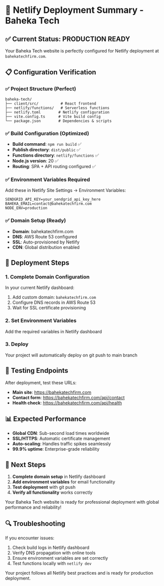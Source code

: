 # 🚀 Netlify Deployment Summary - Baheka Tech

## ✅ Current Status: PRODUCTION READY

Your Baheka Tech website is perfectly configured for Netlify deployment at `bahekatechfirm.com`.

## 📋 Configuration Verification

### ✅ Project Structure (Perfect)
```
baheka-tech/
├── client/src/          # React frontend
├── netlify/functions/   # Serverless functions
├── netlify.toml        # Netlify configuration
├── vite.config.ts      # Vite build config
└── package.json        # Dependencies & scripts
```

### ✅ Build Configuration (Optimized)
- **Build command**: `npm run build` ✅
- **Publish directory**: `dist/public` ✅
- **Functions directory**: `netlify/functions` ✅
- **Node.js version**: 20 ✅
- **Routing**: SPA + API routing configured ✅

### ✅ Environment Variables Required
Add these in Netlify Site Settings → Environment Variables:
```
SENDGRID_API_KEY=your_sendgrid_api_key_here
BAHEKA_EMAIL=contact@bahekatechfirm.com
NODE_ENV=production
```

### ✅ Domain Setup (Ready)
- **Domain**: bahekatechfirm.com
- **DNS**: AWS Route 53 configured
- **SSL**: Auto-provisioned by Netlify
- **CDN**: Global distribution enabled

## 🔧 Deployment Steps

### 1. Complete Domain Configuration
In your current Netlify dashboard:
1. Add custom domain: `bahekatechfirm.com`
2. Configure DNS records in AWS Route 53
3. Wait for SSL certificate provisioning

### 2. Set Environment Variables
Add the required variables in Netlify dashboard

### 3. Deploy
Your project will automatically deploy on git push to main branch

## 🧪 Testing Endpoints

After deployment, test these URLs:
- **Main site**: https://bahekatechfirm.com
- **Contact form**: https://bahekatechfirm.com/api/contact
- **Health check**: https://bahekatechfirm.com/api/health

## 📊 Expected Performance
- **Global CDN**: Sub-second load times worldwide
- **SSL/HTTPS**: Automatic certificate management
- **Auto-scaling**: Handles traffic spikes seamlessly
- **99.9% uptime**: Enterprise-grade reliability

## 🎯 Next Steps

1. **Complete domain setup** in Netlify dashboard
2. **Add environment variables** for email functionality
3. **Test deployment** with git push
4. **Verify all functionality** works correctly

Your Baheka Tech website is ready for professional deployment with global performance and reliability!

## 🔍 Troubleshooting

If you encounter issues:
1. Check build logs in Netlify dashboard
2. Verify DNS propagation with online tools
3. Ensure environment variables are set correctly
4. Test functions locally with `netlify dev`

Your project follows all Netlify best practices and is ready for production deployment.